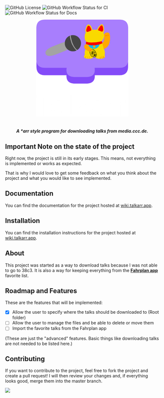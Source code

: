 ![GitHub License](https://img.shields.io/github/license/talkarr/talkarr?style=for-the-badge&color=%239b69ff)
![GitHub Workflow Status for CI](https://img.shields.io/github/actions/workflow/status/talkarr/talkarr/ci.yml?style=for-the-badge&label=CI)
![GitHub Workflow Status for Docs](https://img.shields.io/github/actions/workflow/status/talkarr/talkarr/docs.yml?style=for-the-badge&label=Docs)

<p align="center" style="padding-bottom: 16px">
<img src="assets/logo_with_text_no_padding.png" alt="Talkarr Logo" width="300" />
</p>

<h5 align="center">
A *arr style program for downloading talks from media.ccc.de.
</h5>

## Important Note on the state of the project

Right now, the project is still in its early stages. This means, not everything is implemented or works as expected.

That is why I would love to get some feedback on what you think about the project and what you would like to see implemented.

## Documentation

You can find the documentation for the project hosted at [wiki.talkarr.app](https://wiki.talkarr.app).

## Installation

You can find the installation instructions for the project hosted at [wiki.talkarr.app](https://wiki.talkarr.app/deployment/).

## About

This project was started as a way to download talks because I was not able to go to 38c3.
It is also a way for keeping everything from the [**Fahrplan app**](https://github.com/EventFahrplan/EventFahrplan) favorite list.

## Roadmap and Features

These are the features that will be implemented:

- [x] Allow the user to specify where the talks should be downloaded to (Root folder)
- [ ] Allow the user to manage the files and be able to delete or move them
- [ ] Import the favorite talks from the Fahrplan app

(These are just the "advanced" features. Basic things like downloading talks are not needed to be listed here.)


## Contributing

If you want to contribute to the project, feel free to fork the project and create a pull request! I will then review your changes and, if everything looks good, merge them into the master branch.

<a href="https://github.com/talkarr/talkarr/graphs/contributors">
  <img src="https://contrib.rocks/image?repo=talkarr/talkarr" />
</a>
